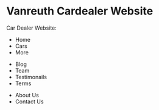 # Vanreuth Cardealer Website

Car Dealer Website:
 - Home
 - Cars
 - More
  + Blog
  + Team
  + Testimonails
  + Terms
 - About Us
 - Contact Us


